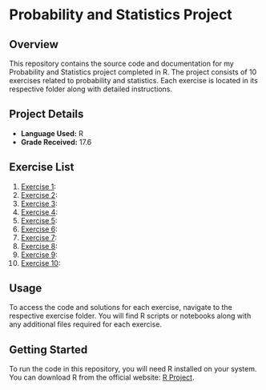 # Probability and Statistics Project

## Overview

This repository contains the source code and documentation for my Probability and Statistics project completed in R. The project consists of 10 exercises related to probability and statistics. Each exercise is located in its respective folder along with detailed instructions.

## Project Details

- **Language Used:** R
- **Grade Received:** 17.6

## Exercise List

1. [Exercise 1](/2nd%20year/PE/EX1): 
2. [Exercise 2](/2nd%20year/PE/EX2): 
3. [Exercise 3](/2nd%20year/PE/EX3): 
4. [Exercise 4](/2nd%20year/PE/EX4): 
5. [Exercise 5](/2nd%20year/PE/EX5): 
6. [Exercise 6](/2nd%20year/PE/EX6): 
7. [Exercise 7](/2nd%20year/PE/EX7): 
8. [Exercise 8](/2nd%20year/PE/EX8): 
9. [Exercise 9](/2nd%20year/PE/EX9): 
10. [Exercise 10](/2nd%20year/PE/EX10): 

## Usage

To access the code and solutions for each exercise, navigate to the respective exercise folder. You will find R scripts or notebooks along with any additional files required for each exercise.

## Getting Started

To run the code in this repository, you will need R installed on your system. You can download R from the official website: [R Project](https://www.r-project.org/).
